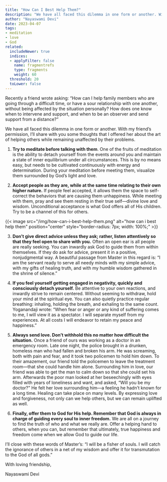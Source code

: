 ```yaml
---
title: "How Can I Best Help Them?"
description: "We have all faced this dilemma in one form or another. With my friend’s permission, I’ll share with you some thoughts that I offered her about the art of helping others while remaining unaffected by their problems."
author: "Nayaswami Devi"
date: 2023-04-07
tags:
- meditation
- love
- God
related:
  includeNewer: true
  indices:
  - applyFilter: false
    name: fragmentrefs
    type: fragments
    weight: 60
  threshold: 20
  toLower: false
---
```


Recently a friend wrote asking: “How can I help family members who are going through a difficult time, or have a sour relationship with one another, without being affected by the situation personally? How does one know when to intervene and support, and when to be an observer and send support from a distance?”

We have all faced this dilemma in one form or another. With my friend’s permission, I’ll share with you some thoughts that I offered her about the art of helping others while remaining unaffected by their problems.

1) **Try to meditate before talking with them**. One of the fruits of meditation is the ability to detach yourself from the events around you and maintain a state of inner equilibrium under all circumstances. This is by no means easy, but needs to be cultivated continuously with energy and determination. During your meditation before meeting them, visualize them surrounded by God’s light and love.

2) **Accept people as they are, while at the same time relating to their own higher nature.** If people feel accepted, it allows them the space to self-correct the behaviors that are causing them unhappiness. While meeting with them, pray and see them resting in their true self—divine love and wisdom. Unconditional acceptance is what God offers all of His children. Try to be a channel of this for others.

{{< image src="/img/how-can-i-best-help-them.png" alt="how can i best help them" position="center" style="border-radius: 7px; width: 100%;" >}}

3) **Don’t give direct advice unless they ask; rather, listen attentively so that they feel open to share with you.** Often an open ear is all people are really seeking. You can inwardly ask God to guide them from within themselves. If they do ask for advice, present it in a positive, nonjudgmental way. A beautiful passage from Master in this regard is: “I am the servant ready to serve all needy minds with my simple advice, with my gifts of healing truth, and with my humble wisdom gathered in the shrine of silence.”

4) **If you feel yourself getting engaged in negativity, quickly and consciously detach yourself.** Be attentive to your own reactions, and inwardly strive to remain centered. Without seeming to withdraw, hold your mind at the spiritual eye. You can also quietly practice regular breathing: inhaling, holding the breath, and exhaling to the same count. Yoganandaji wrote: “When fear or anger or any kind of suffering comes to me, I will view it as a spectator. I will separate myself from my experiences. At all costs I will endeavor to retain my peace and happiness.”

5) **Always send love. Don’t withhold this no matter how difficult the situation.** Once a friend of ours was working as a doctor in an emergency room. Late one night, the police brought in a drunken, homeless man who had fallen and broken his arm. He was screaming, both with pain and fear, and it took two policemen to hold him down. To their amazement, our friend told the policemen to leave the treatment room—that she could handle him alone. Surrounding him in love, our friend was able to get the man to calm down so that she could set his arm. Afterwards the poor man looked at her beseechingly with eyes filled with years of loneliness and want, and asked, “Will you be my doctor?” He felt her love surrounding him—a feeling he hadn’t known for a long time. Healing can take place on many levels. By expressing love and forgiveness, not only can we help others, but we can remain uplifted as well.

6) **Finally, offer them to God for His help. Remember that God is always in charge of guiding every soul to inner freedom.** We are all on a journey to find the truth of who and what we really are. Offer a helping hand to others, when you can, but remember that ultimately, true happiness and freedom come when we allow God to guide our life.

I’ll close with these words of Master’s: “I will be a fisher of souls. I will catch the ignorance of others in a net of my wisdom and offer it for transmutation to the God of all gods.”


With loving friendship,

Nayaswami Devi
